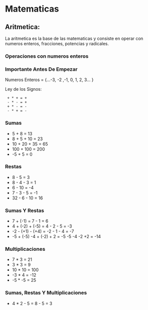 # Matematicas

## Aritmetica:

La aritmetica es la base de las matematicas y consiste en operar con numeros enteros, fracciones, potencias y radicales.

### Operaciones con numeros enteros

### Importante Antes De Empezar

Numeros Enteros = {...-3, -2 ,-1, 0, 1, 2, 3... }

Ley de los Signos:

	 + * + = +
	 - * - = +
	 + * - = -
	 - * + = -

### Sumas

- 5 + 8 = 13
- 8 + 5 + 10 = 23
- 10 + 20 + 35 = 65
- 100 + 100 = 200
- -5 + 5 = 0

### Restas

- 8 - 5 = 3
- 8 - 4 - 3 = 1
- 6 - 10 = -4
- 7 - 3 - 5 = -1
- 32 - 6 - 10 = 16

### Sumas Y Restas

- 7 + (-1) = 7 - 1 = 6
- 4 + (-2) + (-5) = 4 - 2 - 5 = -3
- -2 - (+1) - (+4) = -2 - 1 - 4 = -7
- -5 + (-5) -4 + (-2) + 2 = -5 -5 -4 -2 +2 = -14

### Multiplicaciones

- 7 * 3 = 21
- 3 * 3 = 9
- 10 * 10 = 100
- -3 * 4 = -12
- -5 * -5 = 25

### Sumas, Restas Y Multiplicaciones

- 4 * 2 - 5 = 8 - 5 = 3

